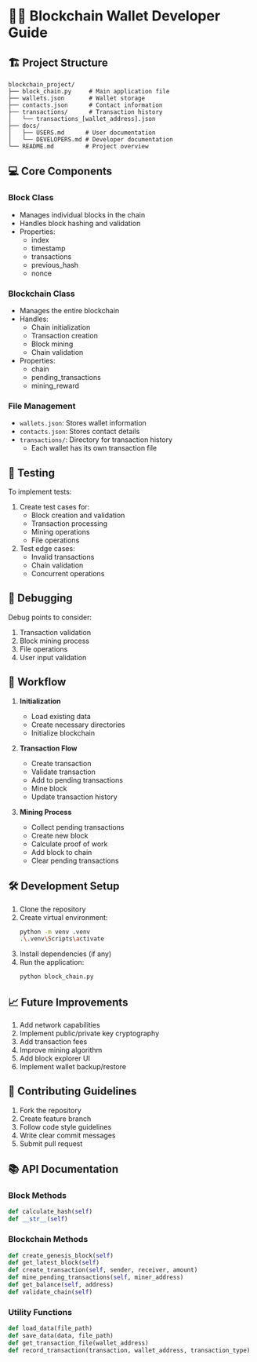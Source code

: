 # 👩‍💻 Blockchain Wallet Developer Guide

## 🏗️ Project Structure
```
blockchain_project/
├── block_chain.py     # Main application file
├── wallets.json       # Wallet storage
├── contacts.json      # Contact information
├── transactions/      # Transaction history
│   └── transactions_[wallet_address].json
├── docs/
│   ├── USERS.md      # User documentation
│   └── DEVELOPERS.md # Developer documentation
└── README.md         # Project overview
```

## 💻 Core Components

### Block Class
- Manages individual blocks in the chain
- Handles block hashing and validation
- Properties:
  - index
  - timestamp
  - transactions
  - previous_hash
  - nonce

### Blockchain Class
- Manages the entire blockchain
- Handles:
  - Chain initialization
  - Transaction creation
  - Block mining
  - Chain validation
- Properties:
  - chain
  - pending_transactions
  - mining_reward

### File Management
- `wallets.json`: Stores wallet information
- `contacts.json`: Stores contact details
- `transactions/`: Directory for transaction history
  - Each wallet has its own transaction file

## 🧪 Testing
To implement tests:
1. Create test cases for:
   - Block creation and validation
   - Transaction processing
   - Mining operations
   - File operations
2. Test edge cases:
   - Invalid transactions
   - Chain validation
   - Concurrent operations

## 🐛 Debugging
Debug points to consider:
1. Transaction validation
2. Block mining process
3. File operations
4. User input validation

## 🔄 Workflow
1. **Initialization**
   - Load existing data
   - Create necessary directories
   - Initialize blockchain

2. **Transaction Flow**
   - Create transaction
   - Validate transaction
   - Add to pending transactions
   - Mine block
   - Update transaction history

3. **Mining Process**
   - Collect pending transactions
   - Create new block
   - Calculate proof of work
   - Add block to chain
   - Clear pending transactions

## 🛠️ Development Setup
1. Clone the repository
2. Create virtual environment:
   ```bash
   python -m venv .venv
   .\.venv\Scripts\activate
   ```
3. Install dependencies (if any)
4. Run the application:
   ```bash
   python block_chain.py
   ```

## 📈 Future Improvements
1. Add network capabilities
2. Implement public/private key cryptography
3. Add transaction fees
4. Improve mining algorithm
5. Add block explorer UI
6. Implement wallet backup/restore

## 🤝 Contributing Guidelines
1. Fork the repository
2. Create feature branch
3. Follow code style guidelines
4. Write clear commit messages
5. Submit pull request

## 📚 API Documentation

### Block Methods
```python
def calculate_hash(self)
def __str__(self)
```

### Blockchain Methods
```python
def create_genesis_block(self)
def get_latest_block(self)
def create_transaction(self, sender, receiver, amount)
def mine_pending_transactions(self, miner_address)
def get_balance(self, address)
def validate_chain(self)
```

### Utility Functions
```python
def load_data(file_path)
def save_data(data, file_path)
def get_transaction_file(wallet_address)
def record_transaction(transaction, wallet_address, transaction_type)
```
